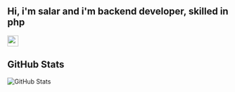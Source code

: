
<h2>Hi, i'm salar and i'm backend developer, skilled in php</h2>

<p> <a href="https://www.linkedin.com/in/salar-motevalli-bb2592229"><img src="https://img.shields.io/badge/linkedin-%230077B5.svg?&style=for-the-badge&logo=linkedin&logoColor=white" height=25></a></p>



<h2>GitHub Stats</h2>
<p><img src="https://github-readme-stats.vercel.app/api?username=salarmotevalli&amp;show_icons=true" alt="GitHub Stats"></p>

